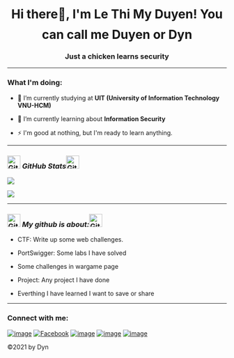 <h1 align="center">Hi there👋, I'm Le Thi My Duyen! You can call me Duyen or Dyn<img height="40"></h1>
<h3 align="center">Just a chicken learns security</h3>

<hr>

<h3 align="left"><b>What I'm doing:</b></h3>

- 🔭 I’m currently studying at **UIT (University of Information Technology VNU-HCM)**

- 🌱 I’m currently learning about **Information Security**

- ⚡ I'm good at nothing, but I'm ready to learn anything.

<hr>

<h3 align="left">
 <img src="https://media.giphy.com/media/8UHRm5oY4k4FDxq5QG/giphy.gif" width="30px" alt="GitHub-Status"/>&nbsp;<i><b>GitHub Stats</b></i><img src="https://media.giphy.com/media/8UHRm5oY4k4FDxq5QG/giphy.gif" width="30px" alt="GitHub-Status"/></h3>


![](https://github-profile-summary-cards.vercel.app/api/cards/stats?username=dyn20&theme=vue)

![](https://github-profile-summary-cards.vercel.app/api/cards/profile-details?username=dyn20&theme=vue)
</hr>

<hr>

<h3 align="left">
 <img src="https://media.giphy.com/media/8UHRm5oY4k4FDxq5QG/giphy.gif" width="30px" alt="GitHub-Status"/>&nbsp;<i><b>My github is about:</b></i><img src="https://media.giphy.com/media/8UHRm5oY4k4FDxq5QG/giphy.gif" width="30px" alt="GitHub-Status"/></h3>
 
* CTF: Write up some web challenges.

* PortSwigger: Some labs I have solved

* Some challenges in wargame page

* Project: Any project I have done

* Everthing I have learned I want to save or share

</hr>

<hr>

<h3 align="left">Connect with me:</h3>
<div align="left">

[![image](https://img.shields.io/badge/Twitter-1DA1F2?style=for-the-badge&logo=twitter&logoColor=white)]()
[![Facebook](https://img.shields.io/badge/Facebook-%231877F2.svg?style=for-the-badge&logo=Facebook&logoColor=white)](https://www.facebook.com/duyen20102001)
[![image](https://img.shields.io/badge/Gmail-D14836?style=for-the-badge&logo=gmail&logoColor=white)](mailto:lemyduyen272829@gmail.com)
[![image](https://img.shields.io/badge/blogger-996699?style=for-the-badge&logo=blogger&logoColor=white)]()
[![image](https://img.shields.io/badge/Telegram-3399FF?style=for-the-badge&logo=Telegram&logoColor=white)]()
</div>

</hr>


<p> ©2021 by Dyn </p>
